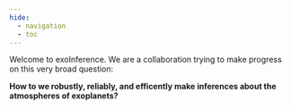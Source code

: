 ```yaml
---
hide:
  - navigation
  - toc
---
```


Welcome to exoInference. We are a collaboration trying to make progress on this very broad question:

**How to we robustly, reliably, and efficently make inferences about the atmospheres of exoplanets?**


